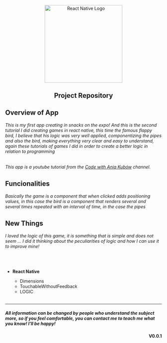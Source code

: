 <div align="center">
        <img  width=250 src="https://cdn4.iconfinder.com/data/icons/logos-3/600/React.js_logo-512.png" alt="React Native Logo"/>
    <h2>Project Repository</h2>
</div>

## Overview of App

###### This is my first app creating in snacks on the expo! And this is the second tutorial I did creating games in react native, this time the famous flappy bird, I believe that his logic was very well applied, componentizing the pipes and also the bird, making everything very clear and easy to understand, again these tutorials of games I did in order to create a better logic in relation to programming

###### This app is a youtube tutorial from the [Code with Ania Kubów](https://www.youtube.com/channel/UC5DNytAJ6_FISueUfzZCVsw) channel.

## Funcionalities

###### Basically the game is a component that when clicked adds positioning values, in this case the bird is a component that renders several and several times repeated with an interval of time, in the case the pipes

## New Things

###### I loved the logic of this game, it is something that is simple and does not seem ... I did it thinking about the peculiarities of logic and how I can use it to improve mine!


<br>

<ul>
<li><b>React Native</b></li>
    <ul>
    <li>Dimensions</li>
    <li>TouchableWithoutFeedback</li>
    <li>LOGIC</li>
    </ul>
<br>

</ul>

---

##### All information can be changed by people who understand the subject more, so if you feel comfortable, you can contact me to teach me what you know! I'll be happy!

<div align="end"><b>V0.0.1</b></div>
